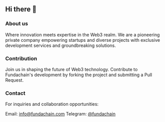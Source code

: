 ## Hi there 👋

### About us
Where innovation meets expertise in the Web3 realm. We are a pioneering private company empowering startups and diverse projects with exclusive development services and groundbreaking solutions.

### Contribution
Join us in shaping the future of Web3 technology. Contribute to Fundachain's development by forking the project and submitting a Pull Request.

### Contact
For inquiries and collaboration opportunities:

Email: info@fundachain.com
Telegram: [@fundachain](https://t.me/fundachain)

